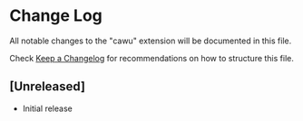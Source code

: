 # Change Log

All notable changes to the "cawu" extension will be documented in this file.

Check [Keep a Changelog](http://keepachangelog.com/) for recommendations on how to structure this file.

## [Unreleased]

- Initial release